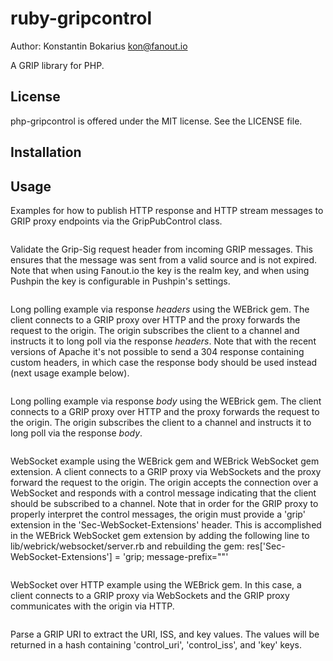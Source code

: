 ruby-gripcontrol
================

Author: Konstantin Bokarius <kon@fanout.io>

A GRIP library for PHP.

License
-------

php-gripcontrol is offered under the MIT license. See the LICENSE file.

Installation
------------

Usage
-----

Examples for how to publish HTTP response and HTTP stream messages to GRIP proxy endpoints via the GripPubControl class.

```PHP

```

Validate the Grip-Sig request header from incoming GRIP messages. This ensures that the message was sent from a valid source and is not expired. Note that when using Fanout.io the key is the realm key, and when using Pushpin the key is configurable in Pushpin's settings.

```PHP

```

Long polling example via response _headers_ using the WEBrick gem. The client connects to a GRIP proxy over HTTP and the proxy forwards the request to the origin. The origin subscribes the client to a channel and instructs it to long poll via the response _headers_. Note that with the recent versions of Apache it's not possible to send a 304 response containing custom headers, in which case the response body should be used instead (next usage example below).

```PHP

```

Long polling example via response _body_ using the WEBrick gem. The client connects to a GRIP proxy over HTTP and the proxy forwards the request to the origin. The origin subscribes the client to a channel and instructs it to long poll via the response _body_.

```PHP

```

WebSocket example using the WEBrick gem and WEBrick WebSocket gem extension. A client connects to a GRIP proxy via WebSockets and the proxy forward the request to the origin. The origin accepts the connection over a WebSocket and responds with a control message indicating that the client should be subscribed to a channel. Note that in order for the GRIP proxy to properly interpret the control messages, the origin must provide a 'grip' extension in the 'Sec-WebSocket-Extensions' header. This is accomplished in the WEBrick WebSocket gem extension by adding the following line to lib/webrick/websocket/server.rb and rebuilding the gem: res['Sec-WebSocket-Extensions'] = 'grip; message-prefix=""'

```PHP

```

WebSocket over HTTP example using the WEBrick gem. In this case, a client connects to a GRIP proxy via WebSockets and the GRIP proxy communicates with the origin via HTTP.

```PHP

```

Parse a GRIP URI to extract the URI, ISS, and key values. The values will be returned in a hash containing 'control_uri', 'control_iss', and 'key' keys.

```PHP

```

